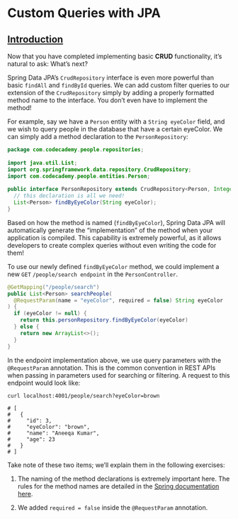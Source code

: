 # Custom Queries with JPA

## [Introduction](https://www.codecademy.com/courses/learn-spring/lessons/spring-custom-queries-with-jpa/exercises/introduction-custom-queries)

Now that you have completed implementing basic **CRUD** functionality, it’s natural to ask: What’s next?

Spring Data JPA’s `CrudRepository` interface is even more powerful than basic `findAll` and `findById` queries. 
We can add custom filter queries to our extension of the `CrudRepository` simply by adding a properly formatted method name to the interface. 
You don’t even have to implement the method!

For example, say we have a `Person` entity with a `String eyeColor` field, and we wish to query people in the database that have a certain eyeColor. 
We can simply add a method declaration to the `PersonRepository`:
```java
package com.codecademy.people.repositories;
 
import java.util.List;
import org.springframework.data.repository.CrudRepository;
import com.codecademy.people.entities.Person;
 
public interface PersonRepository extends CrudRepository<Person, Integer> {
  // this declaration is all we need!
  List<Person> findByEyeColor(String eyeColor); 
}
```

Based on how the method is named (`findByEyeColor`), Spring Data JPA will automatically generate the “implementation” of the method 
when your application is compiled. 
This capability is extremely powerful, as it allows developers to create complex queries without even writing the code for them!

To use our newly defined `findByEyeColor` method, we could implement a new `GET` `/people/search endpoint` in the `PersonController`.
```java
@GetMapping("/people/search")
public List<Person> searchPeople(
  @RequestParam(name = "eyeColor", required = false) String eyeColor
) {
  if (eyeColor != null) {
    return this.personRepository.findByEyeColor(eyeColor)
  } else {
    return new ArrayList<>();
  }
}
```

In the endpoint implementation above, we use query parameters with the `@RequestParam` annotation. 
This is the common convention in REST APIs when passing in parameters used for searching or filtering. 
A request to this endpoint would look like:
```
curl localhost:4001/people/search?eyeColor=brown
 
# [
#   {
#     "id": 3,
#     "eyeColor": "brown",
#     "name": "Aneeqa Kumar",
#     "age": 23
#   }
# ]
```

Take note of these two items; we’ll explain them in the following exercises:

1. The naming of the method declarations is extremely important here. 
The rules for the method names are detailed in the 
[Spring documentation here](https://docs.spring.io/spring-data/jpa/docs/current/reference/html/#jpa.query-methods.query-creation).

2. We added `required = false` inside the `@RequestParam` annotation.










